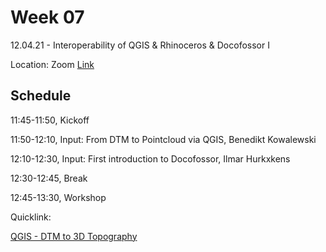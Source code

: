 # Week 07

12.04.21 - Interoperability of QGIS & Rhinoceros & Docofossor I  
  
Location: Zoom [Link](https://ethz.zoom.us/j/6441009741)

## Schedule
11:45-11:50, Kickoff 

11:50-12:10, Input: From DTM to Pointcloud via QGIS, Benedikt Kowalewski

12:10-12:30, Input: First introduction to Docofossor, Ilmar Hurkxkens

12:30-12:45, Break

12:45-13:30, Workshop  
  
Quicklink:  

[QGIS - DTM to 3D Topography](11_QGIS_Topography.md)
